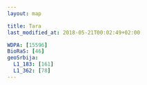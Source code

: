 ```yaml
---
layout: map

title: Tara
last_modified_at: 2018-05-21T00:02:49+02:00

WDPA: [15596]
BioRaS: [46]
geoSrbija:
  L1_183: [161]
  L1_362: [78]
---
```

